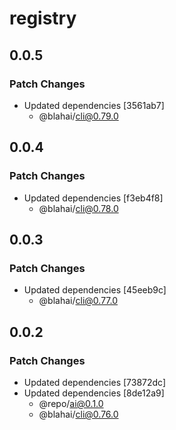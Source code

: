 # registry

## 0.0.5

### Patch Changes

- Updated dependencies [3561ab7]
  - @blahai/cli@0.79.0

## 0.0.4

### Patch Changes

- Updated dependencies [f3eb4f8]
  - @blahai/cli@0.78.0

## 0.0.3

### Patch Changes

- Updated dependencies [45eeb9c]
  - @blahai/cli@0.77.0

## 0.0.2

### Patch Changes

- Updated dependencies [73872dc]
- Updated dependencies [8de12a9]
  - @repo/ai@0.1.0
  - @blahai/cli@0.76.0

